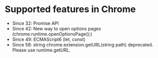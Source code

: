 # Supported features in Chrome
- Since 32: Promise API
- Since 42: New way to open options pages (chrome.runtime.openOptionsPage();)
- Since 49: ECMAScript6 (let, const)
- Since 58: string chrome.extension.getURL(string path) deprecated. Please use runtime.getURL.
